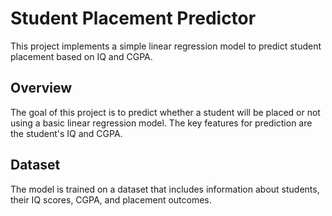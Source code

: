 # Student Placement Predictor

This project implements a simple linear regression model to predict student placement based on IQ and CGPA.

## Overview

The goal of this project is to predict whether a student will be placed or not using a basic linear regression model. The key features for prediction are the student's IQ and CGPA.

## Dataset

The model is trained on a dataset that includes information about students, their IQ scores, CGPA, and placement outcomes.
